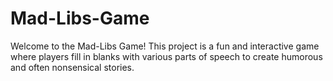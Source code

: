 # Mad-Libs-Game

Welcome to the Mad-Libs Game! 
This project is a fun and interactive game where players fill in blanks with various parts of speech to create humorous and often nonsensical stories.




